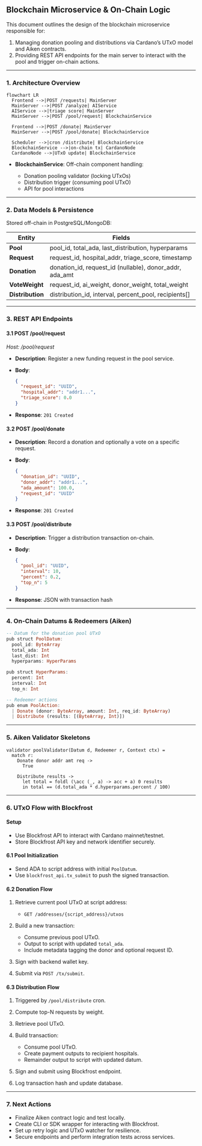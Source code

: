 ## Blockchain Microservice & On-Chain Logic

This document outlines the design of the blockchain microservice responsible for:

1. Managing donation pooling and distributions via Cardano’s UTxO model and Aiken contracts.
2. Providing REST API endpoints for the main server to interact with the pool and trigger on-chain actions.

---

### 1. Architecture Overview

```mermaid
flowchart LR
  Frontend -->|POST /requests| MainServer
  MainServer -->|POST /analyze| AIService
  AIService -->|triage score| MainServer
  MainServer -->|POST /pool/request| BlockchainService

  Frontend -->|POST /donate| MainServer
  MainServer -->|POST /pool/donate| BlockchainService

  Scheduler -->|cron /distribute| BlockchainService
  BlockchainService -->|on-chain tx| CardanoNode
  CardanoNode -->|UTxO update| BlockchainService
```

- **BlockchainService**: Off-chain component handling:

  - Donation pooling validator (locking UTxOs)
  - Distribution trigger (consuming pool UTxO)
  - API for pool interactions

---

### 2. Data Models & Persistence

Stored off-chain in PostgreSQL/MongoDB:

| Entity           | Fields                                                  |
| ---------------- | ------------------------------------------------------- |
| **Pool**         | pool_id, total_ada, last_distribution, hyperparams      |
| **Request**      | request_id, hospital_addr, triage_score, timestamp      |
| **Donation**     | donation_id, request_id (nullable), donor_addr, ada_amt |
| **VoteWeight**   | request_id, ai_weight, donor_weight, total_weight       |
| **Distribution** | distribution_id, interval, percent_pool, recipients\[]  |

---

### 3. REST API Endpoints

#### 3.1 POST /pool/request

_Host: /pool/request_

- **Description**: Register a new funding request in the pool service.
- **Body**:

  ```json
  {
    "request_id": "UUID",
    "hospital_addr": "addr1...",
    "triage_score": 0.0
  }
  ```

- **Response**: `201 Created`

#### 3.2 POST /pool/donate

- **Description**: Record a donation and optionally a vote on a specific request.
- **Body**:

  ```json
  {
    "donation_id": "UUID",
    "donor_addr": "addr1...",
    "ada_amount": 100.0,
    "request_id": "UUID"
  }
  ```

- **Response**: `201 Created`

#### 3.3 POST /pool/distribute

- **Description**: Trigger a distribution transaction on-chain.
- **Body**:

  ```json
  {
    "pool_id": "UUID",
    "interval": 10,
    "percent": 0.2,
    "top_n": 5
  }
  ```

- **Response**: JSON with transaction hash

---

### 4. On-Chain Datums & Redeemers (Aiken)

```haskell
-- Datum for the donation pool UTxO
pub struct PoolDatum:
  pool_id: ByteArray
  total_ada: Int
  last_dist: Int
  hyperparams: HyperParams

pub struct HyperParams:
  percent: Int
  interval: Int
  top_n: Int

-- Redeemer actions
pub enum PoolAction:
  | Donate (donor: ByteArray, amount: Int, req_id: ByteArray)
  | Distribute (results: [(ByteArray, Int)])
```

---

### 5. Aiken Validator Skeletons

```aiken
validator poolValidator(Datum d, Redeemer r, Context ctx) =
  match r:
    Donate donor addr amt req ->
      True

    Distribute results ->
      let total = foldl (\acc (_, a) -> acc + a) 0 results
      in total == (d.total_ada * d.hyperparams.percent / 100)
```

---

### 6. UTxO Flow with Blockfrost

#### Setup

- Use Blockfrost API to interact with Cardano mainnet/testnet.
- Store Blockfrost API key and network identifier securely.

#### 6.1 Pool Initialization

- Send ADA to script address with initial `PoolDatum`.
- Use `blockfrost_api.tx_submit` to push the signed transaction.

#### 6.2 Donation Flow

1. Retrieve current pool UTxO at script address:

   - `GET /addresses/{script_address}/utxos`

2. Build a new transaction:

   - Consume previous pool UTxO.
   - Output to script with updated `total_ada`.
   - Include metadata tagging the donor and optional request ID.

3. Sign with backend wallet key.
4. Submit via `POST /tx/submit`.

#### 6.3 Distribution Flow

1. Triggered by `/pool/distribute` cron.
2. Compute top-N requests by weight.
3. Retrieve pool UTxO.
4. Build transaction:

   - Consume pool UTxO.
   - Create payment outputs to recipient hospitals.
   - Remainder output to script with updated datum.

5. Sign and submit using Blockfrost endpoint.
6. Log transaction hash and update database.

---

### 7. Next Actions

- Finalize Aiken contract logic and test locally.
- Create CLI or SDK wrapper for interacting with Blockfrost.
- Set up retry logic and UTxO watcher for resilience.
- Secure endpoints and perform integration tests across services.
